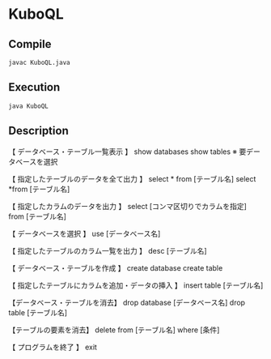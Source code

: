 # KuboQL

## Compile
`javac KuboQL.java`

## Execution
`java KuboQL`

## Description
【 データベース・テーブル一覧表示 】
show databases
show tables     ※ 要データベースを選択


【 指定したテーブルのデータを全て出力 】
select * from [テーブル名]
select *from [テーブル名]


【 指定したカラムのデータを出力 】
select [コンマ区切りでカラムを指定] from [テーブル名]


【 データベースを選択 】
use [データベース名]


【 指定したテーブルのカラム一覧を出力 】
desc [テーブル名]


【 データベース・テーブルを作成 】
create database
create table


【 指定したテーブルにカラムを追加・データの挿入 】
insert table [テーブル名]


【データベース・テーブルを消去】
drop database [データベース名]
drop table [テーブル名]


【テーブルの要素を消去】
delete from [テーブル名] where [条件]


【 プログラムを終了 】
exit
